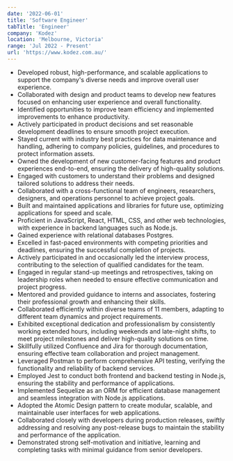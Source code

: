 ```yaml
---
date: '2022-06-01'
title: 'Software Engineer'
tabTitle: 'Engineer'
company: 'Kodez'
location: 'Melbourne, Victoria'
range: 'Jul 2022 - Present'
url: 'https://www.kodez.com.au/'
---
```


- Developed robust, high-performance, and scalable applications to support the company's diverse needs and improve overall user experience.
- Collaborated with design and product teams to develop new features focused on enhancing user experience and overall functionality.
- Identified opportunities to improve team efficiency and implemented improvements to enhance productivity.
- Actively participated in product decisions and set reasonable development deadlines to ensure smooth project execution.
- Stayed current with industry best practices for data maintenance and handling, adhering to company policies, guidelines, and procedures to protect information assets.
- Owned the development of new customer-facing features and product experiences end-to-end, ensuring the delivery of high-quality solutions.
- Engaged with customers to understand their problems and designed tailored solutions to address their needs.
- Collaborated with a cross-functional team of engineers, researchers, designers, and operations personnel to achieve project goals.
- Built and maintained applications and libraries for future use, optimizing applications for speed and scale.
- Proficient in JavaScript, React, HTML, CSS, and other web technologies, with experience in backend languages such as Node.js.
- Gained experience with relational databases Postgres.
- Excelled in fast-paced environments with competing priorities and deadlines, ensuring the successful completion of projects.
- Actively participated in and occasionally led the interview process, contributing to the selection of qualified candidates for the team.
- Engaged in regular stand-up meetings and retrospectives, taking on leadership roles when needed to ensure effective communication and project progress.
- Mentored and provided guidance to interns and associates, fostering their professional growth and enhancing their skills.
- Collaborated efficiently within diverse teams of 11 members, adapting to different team dynamics and project requirements.
- Exhibited exceptional dedication and professionalism by consistently working extended hours, including weekends and late-night shifts, to meet project milestones and deliver high-quality solutions on time.
- Skillfully utilized Confluence and Jira for thorough documentation, ensuring effective team collaboration and project management.
- Leveraged Postman to perform comprehensive API testing, verifying the functionality and reliability of backend services.
- Employed Jest to conduct both frontend and backend testing in Node.js, ensuring the stability and performance of applications.
- Implemented Sequelize as an ORM for efficient database management and seamless integration with Node.js applications.
- Adopted the Atomic Design pattern to create modular, scalable, and maintainable user interfaces for web applications.
- Collaborated closely with developers during production releases, swiftly addressing and resolving any post-release bugs to maintain the stability and performance of the application.
- Demonstrated strong self-motivation and initiative, learning and completing tasks with minimal guidance from senior developers.

